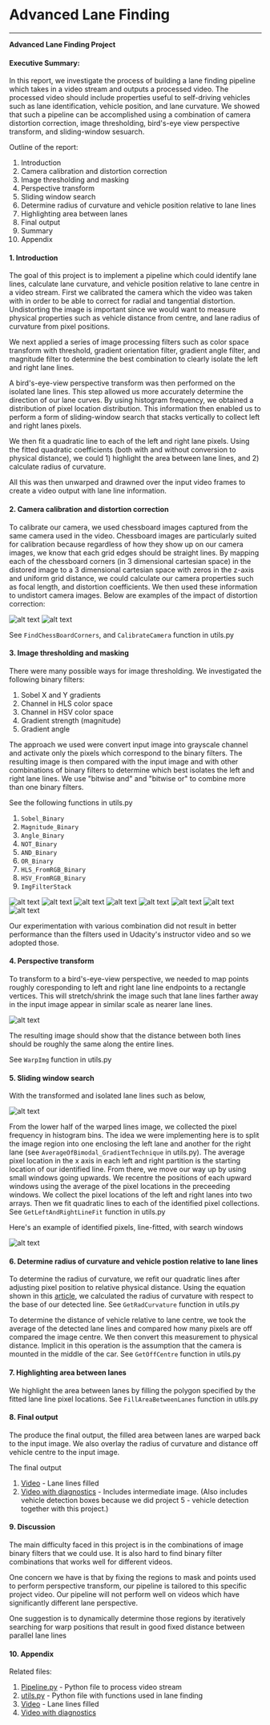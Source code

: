 # **Advanced Lane Finding**

---

**Advanced Lane Finding Project**

#### Executive Summary:
In this report, we investigate the process of building a lane finding pipeline which takes in a video stream and outputs a processed video. The processed video should include properties useful to self-driving vehicles such as lane identification, vehicle position, and lane curvature. We showed that such a pipeline can be accomplished using a combination of camera distortion correction, image thresholding, bird's-eye view perspective transform, and sliding-window sesuarch.

Outline of the report:
1. Introduction
2. Camera calibration and distortion correction
3. Image thresholding and masking
4. Perspective transform
5. Sliding window search
6. Determine radius of curvature and vehicle position relative to lane lines
7. Highlighting area between lanes
8. Final output
9. Summary
10. Appendix

[//]: # (Image References)

[image1]: ./output_images/Distortion_Correction.png "Chessboard calibration"
[image2]:  ./output_images/Undistorted_Lane.png "Undistorted lane"
[image3]:  ./output_images/S_Threshold.png "S Threshold"
[image4]:  ./output_images/Sobely_Threshold.png "Sobely Threshold"
[image5]:  ./output_images/Angle_Threshold.png "Angle Threshold"
[image6]:  ./output_images/Negated_Angle_Threshold.png "Negated Angle Threshold"
[image7]:  ./output_images/Magnitude_Threshold.png "MagnitudeThreshold"
[image8]:  ./output_images/Comparing_S_Filter.png "Comparing S Filter"
[image9]:  ./output_images/Comparing_Sobelx.png "Comparing Sobelx"
[image10]:  ./output_images/Isolating2Filters.png "Isolating Filter Components.png"
[image11]:  ./output_images/Perspective_Transformed.png "Perspective Transformed.png"
[image12]:  ./output_images/Warped_Lines.png "Warped Lines.png"
[image13]:  ./output_images/Searched_Lines.png "Searched Lines.png"
[image3]: ./examples/binary_combo_example.jpg "Binary Example"
[image4]: ./examples/warped_straight_lines.jpg "Warp Example"
[image5]: ./examples/color_fit_lines.jpg "Fit Visual"
[image6]: ./examples/example_output.jpg "Output"
[video1]: ./project_video.mp4 "Video"


#### 1. Introduction

The goal of this project is to implement a pipeline which could identify lane lines, calculate lane curvature, and vehicle position relative to lane centre in a video stream. First we calibrated the camera which the video was taken with in order to be able to correct for radial and tangential distortion. Undistorting the image is important since we would want to measure physical properties such as vehicle distance from centre, and lane radius of curvature from pixel positions.

We next applied a series of image processing filters such as color space transform with threshold, gradient orientation filter, gradient angle filter, and magnitude filter to determine the best combination to clearly isolate the left and right lane lines.

A bird's-eye-view perspective transform was then performed on the isolated lane lines. This step allowed us more accurately determine the direction of our lane curves. By using histogram frequency, we obtained a distribution of pixel location distribution. This information then enabled us to perform a form of sliding-window search that stacks vertically to collect left and right lanes pixels.

We then fit a quadratic line to each of the left and right lane pixels. Using the fitted quadratic coefficients (both with and without conversion to physical distance), we could 1) highlight the area between lane lines, and 2) calculate radius of curvature.

All this was then unwarped and drawned over the input video frames to create a video output with lane line information.

#### 2. Camera calibration and distortion correction

To calibrate our camera, we used chessboard images captured from the same camera used in the video. Chessboard images are particularly suited for calibration because regardless of how they show up on our camera images, we know that each grid edges should be straight lines. By mapping each of the chessboard corners (in 3 dimensional cartesian space) in the distored image to a 3 dimensional cartesian space with zeros in the z-axis and uniform grid distance, we could calculate our camera properties such as focal length, and distortion coefficients. We then used these information to undistort camera images. Below are examples of the impact of distortion correction:

![alt text][image1]
![alt text][image2]

See `FindChessBoardCorners`, and `CalibrateCamera` function in utils.py

#### 3. Image thresholding and masking

There were many possible ways for image thresholding. We investigated the following binary filters:
1. Sobel X and Y gradients
2. Channel in HLS color space
3. Channel in HSV color space
4. Gradient strength (magnitude)
5. Gradient angle

The approach we used were convert input image into grayscale channel and activate only the pixels which correspond to the binary filters. The resulting image is then compared with the input image and with other combinations of binary filters to determine which best isolates the left and right lane lines. We use "bitwise and" and "bitwise or" to combine more than one binary filters. 

See the following functions in utils.py
1. `Sobel_Binary`
2. `Magnitude_Binary`
3. `Angle_Binary`
4. `NOT_Binary`
5. `AND_Binary`
6. `OR_Binary`
7. `HLS_FromRGB_Binary`
8. `HSV_FromRGB_Binary`
9. `ImgFilterStack`

![alt text][image3]
![alt text][image4]
![alt text][image5]
![alt text][image6]
![alt text][image7]
![alt text][image8]
![alt text][image9]
![alt text][image10]

Our experimentation with various combination did not result in better performance than the filters used in Udacity's instructor video and so we adopted those.

#### 4. Perspective transform

To transform to a bird's-eye-view perspective, we needed to map points roughly coresponding to left and right lane line endpoints to a rectangle vertices. This will stretch/shrink the image such that lane lines farther away in the input image appear in similar scale as nearer lane lines. 

![alt text][image11]

The resulting image should show that the distance between both lines should be roughly the same along the entire lines.

See `WarpImg` function in utils.py

#### 5. Sliding window search

With the transformed and isolated lane lines such as below, 

![alt text][image12]

From the lower half of the warped lines image, we collected the pixel frequency in histogram bins. The idea we were implementing here is to split the image region into one enclosing the left lane and another for the right lane (see `AverageOfBimodal_GradientTechnique` in utils.py). The average pixel location in the x axis in each left and right partition is the starting location of our identified line. From there, we move our way up by using small windows going upwards. We recentre the positions of each upward windows using the average of the pixel locations in the preceeding windows. We collect the pixel locations of the left and right lanes into two arrays. Then we fit quadratic lines to each of the identified pixel collections. See `GetLeftAndRightLineFit` function in utils.py

Here's an example of identified pixels, line-fitted, with search windows

![alt text][image13]

#### 6. Determine radius of curvature and vehicle postion relative to lane lines

To determine the radius of curvature, we refit our quadratic lines after adjusting pixel position to relative physical distance. Using the equation shown in this [article](http://www.intmath.com/applications-differentiation/8-radius-curvature.php), we calculated the radius of curvature with respect to the base of our detected line. See `GetRadCurvature` function in utils.py

To determine the distance of vehicle relative to lane centre, we took the average of the detected lane lines and compared how many pixels are off compared the image centre. We then convert this measurement to physical distance. Implicit in this operation is the assumption that the camera is mounted in the middle of the car. See `GetOffCentre` function in utils.py

#### 7. Highlighting area between lanes

We highlight the area between lanes by filling the polygon specified by the fitted lane line pixel locations. See `FillAreaBetweenLanes` function in utils.py

#### 8. Final output

The produce the final output, the filled area between lanes are warped back to the input image. We also overlay the radius of curvature and distance off vehicle centre to the input image.

The final output
1. [Video](./output_videos/project_video_out.mp4) - Lane lines filled
2. [Video with diagnostics](./output_videos/project_video_out_with_lane_diag.mp4) - Includes intermediate image. (Also includes vehicle detection boxes because we did project 5 - vehicle detection together with this project.)

#### 9. Discussion

The main difficulty faced in this project is in the combinations of image binary filters that we could use. It is also hard to find binary filter combinations that works well for different videos.

One concern we have is that by fixing the regions to mask and points used to perform perspective transform, our pipeline is tailored to this specific project video. Our pipeline will not perform well on videos which have significantly different lane perspective.

One suggestion is to dynamically determine those regions by iteratively searching for warp positions that result in good fixed distance between parallel lane lines

#### 10. Appendix

Related files:
1. [Pipeline.py](./Pipeline.py) - Python file to process video stream
2. [utils.py](./utils.py) - Python file with functions used in lane finding
3. [Video](./output_videos/project_video_out.mp4) - Lane lines filled
4. [Video with diagnostics](./output_videos/project_video_out_with_lane_diag.mp4)